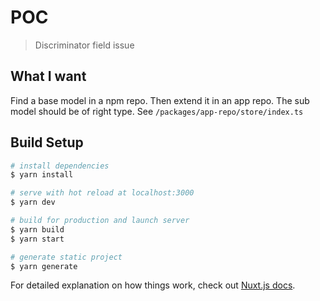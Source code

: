 # POC 

> Discriminator field issue

## What I want
Find a base model in a npm repo. Then extend it in an app repo. The sub model should be of right type.
See `/packages/app-repo/store/index.ts`

## Build Setup

```bash
# install dependencies
$ yarn install

# serve with hot reload at localhost:3000
$ yarn dev

# build for production and launch server
$ yarn build
$ yarn start

# generate static project
$ yarn generate
```

For detailed explanation on how things work, check out [Nuxt.js docs](https://nuxtjs.org).
